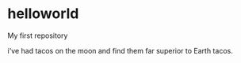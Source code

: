 # helloworld
My first repository

i've had tacos on the moon and find them far superior to Earth tacos.

